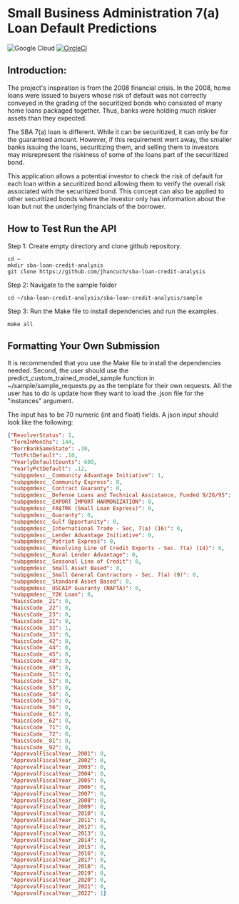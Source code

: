 # Small Business Administration 7(a) Loan Default Predictions

![Google Cloud](https://img.shields.io/badge/GoogleCloud-%234285F4.svg?style=for-the-badge&logo=google-cloud&logoColor=white)
[![CircleCI](https://circleci.com/gh/jhancuch/sba-loan-credit-analysis.svg?style=svg)](https://circleci.com/gh/jhancuch/sba-loan-credit-analysis)

## Introduction:
The project's inspiration is from the 2008 financial crisis. In the 2008, home loans were issued to buyers whose risk of default was not correctly conveyed in the grading of the securitized bonds who consisted of many home loans packaged together. Thus, banks were holding much riskier assets than they expected. 

The SBA 7(a) loan is different. While it can be securitized, it can only be for the guaranteed amount.  However, if this requirement went away, the smaller banks issuing the loans, securitizing them, and selling them to investors may misrepresent the riskiness of some of the loans part of the securitized bond. 

This application allows a potential investor to check the risk of default for each loan within a securitized bond allowing them to verify the overall risk associated with the securitized bond. This concept can also be applied to other securitized bonds where the investor only has information about the loan but not the underlying financials of the borrower.

## How to Test Run the API
Step 1: Create empty directory and clone github repository.
```
cd ~
mkdir sba-loan-credit-analysis
git clone https://github.com/jhancuch/sba-loan-credit-analysis
```

Step 2: Navigate to the sample folder
```
cd ~/sba-loan-credit-analysis/sba-loan-credit-analysis/sample
```

Step 3: Run the Make file to install dependencies and run the examples.
```
make all
```

## Formatting Your Own Submission
It is recommended that you use the Make file to install the dependencies needed. Second, the user should use the predict_custom_trained_model_sample function in ~/sample/sample_requests.py as the template for their own requests. All the user has to do is update how they want to load the .json file for the "instances" argument.

The input has to be 70 numeric (int and float) fields. A json input should look like the following:
```json
{"RevolverStatus": 1,
 "TermInMonths": 144, 
 "BorrBankSameState": .30, 
 "TotPctDefault": .10,
 "YearlyDefaultCounts": 600, 
 "YearlyPctDefault": .12,
 "subpgmdesc__Community Advantage Initiative": 1,
 "subpgmdesc__Community Express": 0, 
 "subpgmdesc__Contract Guaranty": 0,
 "subpgmdesc__Defense Loans and Technical Assistance, Funded 9/26/95": 0,
 "subpgmdesc__EXPORT IMPORT HARMONIZATION": 0,
 "subpgmdesc__FA$TRK (Small Loan Express)": 0, 
 "subpgmdesc__Guaranty": 0,
 "subpgmdesc__Gulf Opportunity": 0,
 "subpgmdesc__International Trade - Sec, 7(a) (16)": 0,
 "subpgmdesc__Lender Advantage Initiative": 0,
 "subpgmdesc__Patriot Express": 0,
 "subpgmdesc__Revolving Line of Credit Exports - Sec. 7(a) (14)": 0,
 "subpgmdesc__Rural Lender Advantage": 0,
 "subpgmdesc__Seasonal Line of Credit": 0, 
 "subpgmdesc__Small Asset Based": 0,
 "subpgmdesc__Small General Contractors - Sec. 7(a) (9)": 0,
 "subpgmdesc__Standard Asset Based": 0,
 "subpgmdesc__USCAIP Guaranty (NAFTA)": 0, 
 "subpgmdesc__Y2K Loan": 0,
 "NaicsCode__21": 0, 
 "NaicsCode__22": 0, 
 "NaicsCode__23": 0, 
 "NaicsCode__31": 0,
 "NaicsCode__32": 1, 
 "NaicsCode__33": 0, 
 "NaicsCode__42": 0, 
 "NaicsCode__44": 0,
 "NaicsCode__45": 0, 
 "NaicsCode__48": 0, 
 "NaicsCode__49": 0, 
 "NaicsCode__51": 0,
 "NaicsCode__52": 0, 
 "NaicsCode__53": 0, 
 "NaicsCode__54": 0, 
 "NaicsCode__55": 0,
 "NaicsCode__56": 0, 
 "NaicsCode__61": 0, 
 "NaicsCode__62": 0, 
 "NaicsCode__71": 0,
 "NaicsCode__72": 0, 
 "NaicsCode__81": 0, 
 "NaicsCode__92": 0,
 "ApprovalFiscalYear__2001": 0, 
 "ApprovalFiscalYear__2002": 0,
 "ApprovalFiscalYear__2003": 0, 
 "ApprovalFiscalYear__2004": 0,
 "ApprovalFiscalYear__2005": 0, 
 "ApprovalFiscalYear__2006": 0,
 "ApprovalFiscalYear__2007": 0, 
 "ApprovalFiscalYear__2008": 0,
 "ApprovalFiscalYear__2009": 0, 
 "ApprovalFiscalYear__2010": 0,
 "ApprovalFiscalYear__2011": 0, 
 "ApprovalFiscalYear__2012": 0,
 "ApprovalFiscalYear__2013": 0, 
 "ApprovalFiscalYear__2014": 0,
 "ApprovalFiscalYear__2015": 0, 
 "ApprovalFiscalYear__2016": 0,
 "ApprovalFiscalYear__2017": 0, 
 "ApprovalFiscalYear__2018": 0,
 "ApprovalFiscalYear__2019": 0, 
 "ApprovalFiscalYear__2020": 0,
 "ApprovalFiscalYear__2021": 0, 
 "ApprovalFiscalYear__2022": 1}
```
